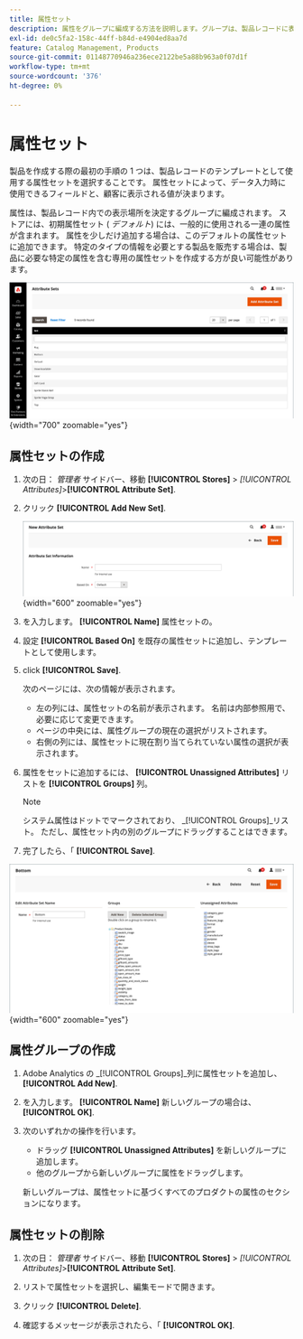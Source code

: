 ```yaml
---
title: 属性セット
description: 属性をグループに編成する方法を説明します。グループは、製品レコードに表示される場所を決定します。
exl-id: de0c5fa2-158c-44ff-b84d-e4904ed8aa7d
feature: Catalog Management, Products
source-git-commit: 01148770946a236ece2122be5a88b963a0f07d1f
workflow-type: tm+mt
source-wordcount: '376'
ht-degree: 0%

---
```


# 属性セット

製品を作成する際の最初の手順の 1 つは、製品レコードのテンプレートとして使用する属性セットを選択することです。 属性セットによって、データ入力時に使用できるフィールドと、顧客に表示される値が決まります。

属性は、製品レコード内での表示場所を決定するグループに編成されます。 ストアには、初期属性セット ( _デフォルト_) には、一般的に使用される一連の属性が含まれます。 属性を少しだけ追加する場合は、このデフォルトの属性セットに追加できます。 特定のタイプの情報を必要とする製品を販売する場合は、製品に必要な特定の属性を含む専用の属性セットを作成する方が良い可能性があります。

![属性セット](./assets/attribute-sets.png){width="700" zoomable="yes"}

## 属性セットの作成

1. 次の日： _管理者_ サイドバー、移動 **[!UICONTROL Stores]** > _[!UICONTROL Attributes]_>**[!UICONTROL Attribute Set]**.

1. クリック **[!UICONTROL Add New Set]**.

   ![属性セット — 名前を編集](./assets/attribute-set-new.png){width="600" zoomable="yes"}

1. を入力します。 **[!UICONTROL Name]** 属性セットの。

1. 設定 **[!UICONTROL Based On]** を既存の属性セットに追加し、テンプレートとして使用します。

1. click **[!UICONTROL Save]**.

   次のページには、次の情報が表示されます。

   - 左の列には、属性セットの名前が表示されます。 名前は内部参照用で、必要に応じて変更できます。
   - ページの中央には、属性グループの現在の選択がリストされます。
   - 右側の列には、属性セットに現在割り当てられていない属性の選択が表示されます。

1. 属性をセットに追加するには、 **[!UICONTROL Unassigned Attributes]** リストを **[!UICONTROL Groups]** 列。

   >[!NOTE]
   >
   >システム属性はドットでマークされており、 _[!UICONTROL Groups]_リスト。 ただし、属性セット内の別のグループにドラッグすることはできます。

1. 完了したら、「 **[!UICONTROL Save]**.

![属性セット — 編集](./assets/attribute-set-edit.png){width="600" zoomable="yes"}

## 属性グループの作成

1. Adobe Analytics の _[!UICONTROL Groups]_列に属性セットを追加し、**[!UICONTROL Add New]**.

1. を入力します。 **[!UICONTROL Name]** 新しいグループの場合は、 **[!UICONTROL OK]**.

1. 次のいずれかの操作を行います。

   - ドラッグ **[!UICONTROL Unassigned Attributes]** を新しいグループに追加します。
   - 他のグループから新しいグループに属性をドラッグします。

   新しいグループは、属性セットに基づくすべてのプロダクトの属性のセクションになります。

## 属性セットの削除

1. 次の日： _管理者_ サイドバー、移動 **[!UICONTROL Stores]** > _[!UICONTROL Attributes]_>**[!UICONTROL Attribute Set]**.

1. リストで属性セットを選択し、編集モードで開きます。

1. クリック **[!UICONTROL Delete]**.

1. 確認するメッセージが表示されたら、「 **[!UICONTROL OK]**.
